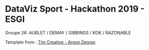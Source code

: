 # DataViz Sport - Hackathon 2019 - ESGI

Groupe 26: AUBLET / DEMAY / GIBBINGS / KOK / RAZONABLE

Template from : [Tim Creative - Argon Design](https://www.creative-tim.com/product/vue-argon-design-system)